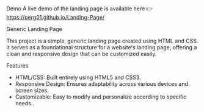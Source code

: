 Demo
A live demo of the landing page is available here 👉 https://perg01.github.io/Landing-Page/

Generic Landing Page

This project is a simple, generic landing page created using HTML and CSS. It serves as a foundational structure for a website's landing page, offering a clean and responsive design that can be customized easily.

Features

- HTML/CSS: Built entirely using HTML5 and CSS3.
- Responsive Design: Ensures adaptability across various devices and screen sizes.
- Customizable: Easy to modify and personalize according to specific needs.
